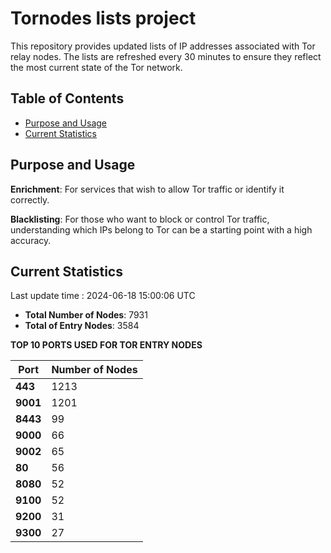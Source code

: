 # Tornodes lists project

This repository provides updated lists of IP addresses associated with Tor relay nodes. The lists are refreshed every 30 minutes to ensure they reflect the most current state of the Tor network.

## Table of Contents

- [Purpose and Usage](#purpose-and-usage)
- [Current Statistics](#current-statistics)


## Purpose and Usage

**Enrichment**: For services that wish to allow Tor traffic or identify it correctly.

**Blacklisting**: For those who want to block or control Tor traffic, understanding which IPs belong to Tor can be a starting point with a high accuracy.

## Current Statistics

Last update time : 2024-06-18 15:00:06 UTC

- **Total Number of Nodes**: 7931
- **Total of Entry Nodes**: 3584

**TOP 10 PORTS USED FOR TOR ENTRY NODES**

| **Port** | **Number of Nodes** |
|------|-----------------|
| **443**   | 1213  |
| **9001**   | 1201  |
| **8443**   | 99  |
| **9000**   | 66  |
| **9002**   | 65  |
| **80**   | 56  |
| **8080**   | 52  |
| **9100**   | 52  |
| **9200**   | 31  |
| **9300**   | 27  |

